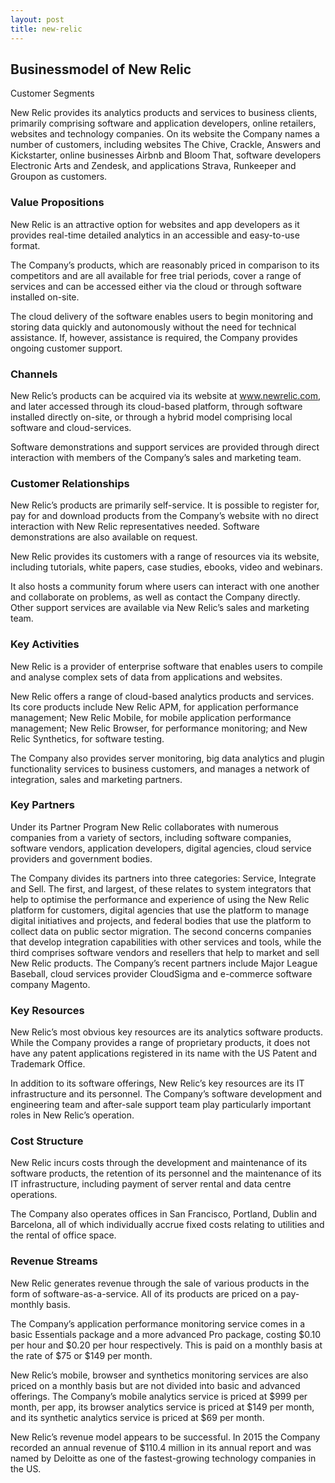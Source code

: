 ```yaml
---
layout: post
title: new-relic
---
```


Businessmodel of New Relic
---------------------------

Customer Segments

New Relic provides its analytics products and services to business clients, primarily comprising software and application developers, online retailers, websites and technology companies. On its website the Company names a number of customers, including websites The Chive, Crackle, Answers and Kickstarter, online businesses Airbnb and Bloom That, software developers Electronic Arts and Zendesk, and applications Strava, Runkeeper and Groupon as customers.

### Value Propositions

New Relic is an attractive option for websites and app developers as it provides real-time detailed analytics in an accessible and easy-to-use format.

The Company’s products, which are reasonably priced in comparison to its competitors and are all available for free trial periods, cover a range of services and can be accessed either via the cloud or through software installed on-site.

The cloud delivery of the software enables users to begin monitoring and storing data quickly and autonomously without the need for technical assistance. If, however, assistance is required, the Company provides ongoing customer support.

### Channels

New Relic’s products can be acquired via its website at www.newrelic.com, and later accessed through its cloud-based platform, through software installed directly on-site, or through a hybrid model comprising local software and cloud-services.

Software demonstrations and support services are provided through direct interaction with members of the Company’s sales and marketing team.

### Customer Relationships

New Relic’s products are primarily self-service. It is possible to register for, pay for and download products from the Company’s website with no direct interaction with New Relic representatives needed. Software demonstrations are also available on request.

New Relic provides its customers with a range of resources via its website, including tutorials, white papers, case studies, ebooks, video and webinars.

It also hosts a community forum where users can interact with one another and collaborate on problems, as well as contact the Company directly. Other support services are available via New Relic’s sales and marketing team.

### Key Activities

New Relic is a provider of enterprise software that enables users to compile and analyse complex sets of data from applications and websites.

New Relic offers a range of cloud-based analytics products and services. Its core products include New Relic APM, for application performance management; New Relic Mobile, for mobile application performance management; New Relic Browser, for performance monitoring; and New Relic Synthetics, for software testing.

The Company also provides server monitoring, big data analytics and plugin functionality services to business customers, and manages a network of integration, sales and marketing partners.

### Key Partners

Under its Partner Program New Relic collaborates with numerous companies from a variety of sectors, including software companies, software vendors, application developers, digital agencies, cloud service providers and government bodies.

The Company divides its partners into three categories: Service, Integrate and Sell. The first, and largest, of these relates to system integrators that help to optimise the performance and experience of using the New Relic platform for customers, digital agencies that use the platform to manage digital initiatives and projects, and federal bodies that use the platform to collect data on public sector migration. The second concerns companies that develop integration capabilities with other services and tools, while the third comprises software vendors and resellers that help to market and sell New Relic products. The Company’s recent partners include Major League Baseball, cloud services provider CloudSigma and e-commerce software company Magento.

### Key Resources

New Relic’s most obvious key resources are its analytics software products. While the Company provides a range of proprietary products, it does not have any patent applications registered in its name with the US Patent and Trademark Office.

In addition to its software offerings, New Relic’s key resources are its IT infrastructure and its personnel. The Company’s software development and engineering team and after-sale support team play particularly important roles in New Relic’s operation.

### Cost Structure

New Relic incurs costs through the development and maintenance of its software products, the retention of its personnel and the maintenance of its IT infrastructure, including payment of server rental and data centre operations.

The Company also operates offices in San Francisco, Portland, Dublin and Barcelona, all of which individually accrue fixed costs relating to utilities and the rental of office space.

### Revenue Streams

New Relic generates revenue through the sale of various products in the form of software-as-a-service. All of its products are priced on a pay-monthly basis.

The Company’s application performance monitoring service comes in a basic Essentials package and a more advanced Pro package, costing $0.10 per hour and $0.20 per hour respectively. This is paid on a monthly basis at the rate of $75 or $149 per month.

New Relic’s mobile, browser and synthetics monitoring services are also priced on a monthly basis but are not divided into basic and advanced offerings. The Company’s mobile analytics service is priced at $999 per month, per app, its browser analytics service is priced at $149 per month, and its synthetic analytics service is priced at $69 per month.

New Relic’s revenue model appears to be successful. In 2015 the Company recorded an annual revenue of $110.4 million in its annual report and was named by Deloitte as one of the fastest-growing technology companies in the US.
